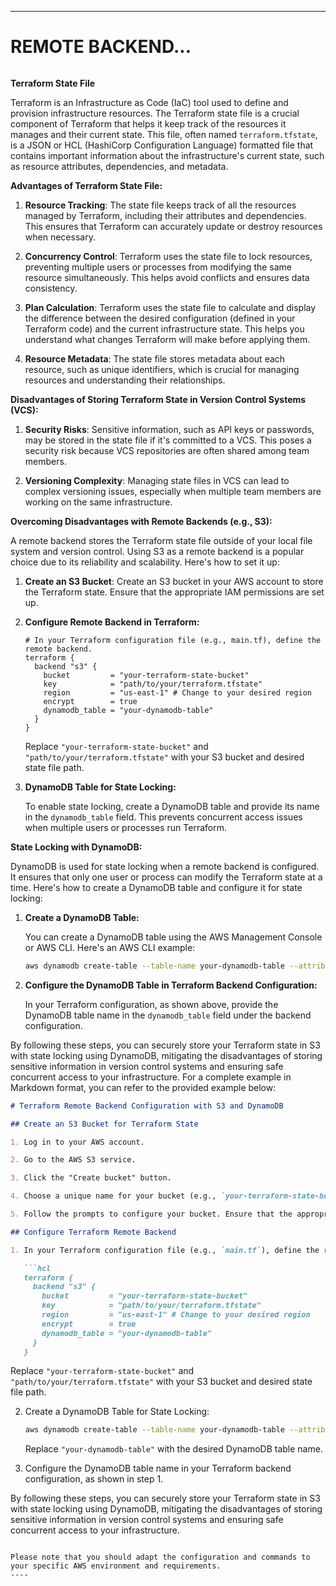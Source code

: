 ----
# REMOTE BACKEND...

<img src="">

**Terraform State File**

Terraform is an Infrastructure as Code (IaC) tool used to define and provision infrastructure resources. The Terraform state file is a crucial component of Terraform that helps it keep track of the resources it manages and their current state. This file, often named `terraform.tfstate`, is a JSON or HCL (HashiCorp Configuration Language) formatted file that contains important information about the infrastructure's current state, such as resource attributes, dependencies, and metadata.

**Advantages of Terraform State File:**

1. **Resource Tracking**: The state file keeps track of all the resources managed by Terraform, including their attributes and dependencies. This ensures that Terraform can accurately update or destroy resources when necessary.

2. **Concurrency Control**: Terraform uses the state file to lock resources, preventing multiple users or processes from modifying the same resource simultaneously. This helps avoid conflicts and ensures data consistency.

3. **Plan Calculation**: Terraform uses the state file to calculate and display the difference between the desired configuration (defined in your Terraform code) and the current infrastructure state. This helps you understand what changes Terraform will make before applying them.

4. **Resource Metadata**: The state file stores metadata about each resource, such as unique identifiers, which is crucial for managing resources and understanding their relationships.

**Disadvantages of Storing Terraform State in Version Control Systems (VCS):**

1. **Security Risks**: Sensitive information, such as API keys or passwords, may be stored in the state file if it's committed to a VCS. This poses a security risk because VCS repositories are often shared among team members.

2. **Versioning Complexity**: Managing state files in VCS can lead to complex versioning issues, especially when multiple team members are working on the same infrastructure.

**Overcoming Disadvantages with Remote Backends (e.g., S3):**

A remote backend stores the Terraform state file outside of your local file system and version control. Using S3 as a remote backend is a popular choice due to its reliability and scalability. Here's how to set it up:

1. **Create an S3 Bucket**: Create an S3 bucket in your AWS account to store the Terraform state. Ensure that the appropriate IAM permissions are set up.

2. **Configure Remote Backend in Terraform:**

   ```hcl
   # In your Terraform configuration file (e.g., main.tf), define the remote backend.
   terraform {
     backend "s3" {
       bucket         = "your-terraform-state-bucket"
       key            = "path/to/your/terraform.tfstate"
       region         = "us-east-1" # Change to your desired region
       encrypt        = true
       dynamodb_table = "your-dynamodb-table"
     }
   }
   ```

   Replace `"your-terraform-state-bucket"` and `"path/to/your/terraform.tfstate"` with your S3 bucket and desired state file path.

3. **DynamoDB Table for State Locking:**

   To enable state locking, create a DynamoDB table and provide its name in the `dynamodb_table` field. This prevents concurrent access issues when multiple users or processes run Terraform.

**State Locking with DynamoDB:**

DynamoDB is used for state locking when a remote backend is configured. It ensures that only one user or process can modify the Terraform state at a time. Here's how to create a DynamoDB table and configure it for state locking:

1. **Create a DynamoDB Table:**

   You can create a DynamoDB table using the AWS Management Console or AWS CLI. Here's an AWS CLI example:

   ```sh
   aws dynamodb create-table --table-name your-dynamodb-table --attribute-definitions AttributeName=LockID,AttributeType=S --key-schema AttributeName=LockID,KeyType=HASH --provisioned-throughput ReadCapacityUnits=5,WriteCapacityUnits=5
   ```

2. **Configure the DynamoDB Table in Terraform Backend Configuration:**

   In your Terraform configuration, as shown above, provide the DynamoDB table name in the `dynamodb_table` field under the backend configuration.

By following these steps, you can securely store your Terraform state in S3 with state locking using DynamoDB, mitigating the disadvantages of storing sensitive information in version control systems and ensuring safe concurrent access to your infrastructure. For a complete example in Markdown format, you can refer to the provided example below:

```markdown
# Terraform Remote Backend Configuration with S3 and DynamoDB

## Create an S3 Bucket for Terraform State

1. Log in to your AWS account.

2. Go to the AWS S3 service.

3. Click the "Create bucket" button.

4. Choose a unique name for your bucket (e.g., `your-terraform-state-bucket`).

5. Follow the prompts to configure your bucket. Ensure that the appropriate permissions are set.

## Configure Terraform Remote Backend

1. In your Terraform configuration file (e.g., `main.tf`), define the remote backend:

   ```hcl
   terraform {
     backend "s3" {
       bucket         = "your-terraform-state-bucket"
       key            = "path/to/your/terraform.tfstate"
       region         = "us-east-1" # Change to your desired region
       encrypt        = true
       dynamodb_table = "your-dynamodb-table"
     }
   }
   ```

   Replace `"your-terraform-state-bucket"` and `"path/to/your/terraform.tfstate"` with your S3 bucket and desired state file path.

2. Create a DynamoDB Table for State Locking:

   ```sh
   aws dynamodb create-table --table-name your-dynamodb-table --attribute-definitions AttributeName=LockID,AttributeType=S --key-schema AttributeName=LockID,KeyType=HASH --provisioned-throughput ReadCapacityUnits=5,WriteCapacityUnits=5
   ```

   Replace `"your-dynamodb-table"` with the desired DynamoDB table name.

3. Configure the DynamoDB table name in your Terraform backend configuration, as shown in step 1.

By following these steps, you can securely store your Terraform state in S3 with state locking using DynamoDB, mitigating the disadvantages of storing sensitive information in version control systems and ensuring safe concurrent access to your infrastructure.
```

Please note that you should adapt the configuration and commands to your specific AWS environment and requirements.
----
